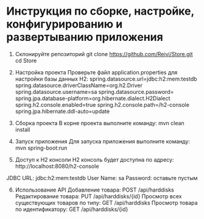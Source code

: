 # Инструкция по сборке, настройке, конфигурированию и развертыванию приложения

1. Склонируйте репозиторий
git clone https://github.com/Reivi/Store.git
cd Store

2. Настройка проекта
Проверьте файл application.properties для настройки базы данных H2:
spring.datasource.url=jdbc:h2:mem:testdb
spring.datasource.driverClassName=org.h2.Driver
spring.datasource.username=sa
spring.datasource.password=
spring.jpa.database-platform=org.hibernate.dialect.H2Dialect
spring.h2.console.enabled=true
spring.h2.console.path=/h2-console
spring.jpa.hibernate.ddl-auto=update
 
3. Сборка проекта
В корне проекта выполните команду:
mvn clean install

4. Запуск приложения
Для запуска приложения выполните команду:
mvn spring-boot:run

5. Доступ к H2 консоли
H2 консоль будет доступна по адресу: http://localhost:8080/h2-console

JDBC URL: jdbc:h2:mem:testdb
User Name: sa
Password: оставьте пустым

6. Использование API
Добавление товара: POST /api/harddisks
Редактирование товара: PUT /api/harddisks/{id}
Просмотр всех существующих товаров по типу: GET /api/harddisks
Просмотр товара по идентификатору: GET /api/harddisks/{id}
